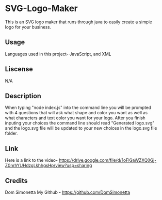 # SVG-Logo-Maker
This is an SVG logo maker that runs through java to easily create a simple logo for your business.

## Usage
Languages used in this project- JavaScript, and XML

## Liscense 
N/A

## Description 
When typing "node index.js" into the command line you will be prompted with 4 questions that will ask what shape and color you want as well as what characters and text color you want for your logo. After you finish inputing your choices the command line should read "Generated logo.svg" and the logo.svg file will be updated to your new choices in the logo.svg file folder.

## Link 
Here is a link to the video- https://drive.google.com/file/d/1oFlGaWZXQ0Gj-Z0nrhYUHdzgLkhhgsHp/view?usp=sharing

## Credits
Dom Simonetta 
My Github - https://github.com/DomSimonetta